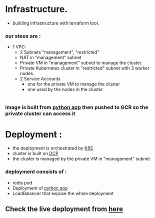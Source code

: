 # Infrastructure.

* building infrastructure with terraform tool.
### our steos are :
* 1 VPC:
    * 2 Subnets "management", "restricted"
    * NAT in "management" subnet
    * Private VM in "management" subnet to manage the cluster.
    * Private Kubernetes cluster in "restricted" subnet with 3 worker nodes.
    * 2 Service Accounts
        * one for the private VM to manage the cluster
        * one used by the nodes in the cluster

#
### image is built from  [python app](https://github.com/atefhares) then pushed to GCR so the private cluster can access it 
#

# Deployment :
* the deployment is orchestrated by [K8S](https://kubernetes.io)
* cluster is built on [GCP](https://console.cloud.google.com/welcome)
* the cluster is managed by the private VM in "management" subnet

### deployment consists of :
   *  redis pod
   *  Deployment of [python app](https://github.com/atefhares/DevOps-Challenge-Demo-Code) 
   *  LoadBalancer that expose the whole deployment  


## Check the live deployment from [here](http://34.126.102.23:8000/)
